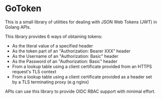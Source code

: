# GoToken

This is a small library of utilities for dealing with JSON Web Tokens (JWT) in Golang APIs.

This library provides 6 ways of obtaining tokens:

* As the literal value of a specified header
* As the token part of an "Authorization: Bearer XXX" header
* As the Username of an "Authorization: Basic" header
* As the Password of an "Authorization: Basic" header
* From a lookup table using a client certificate provided from an HTTPS request's TLS context
* From a lookup table using a client certificate provided as a header set by a TLS terminating proxy (e.g nginx)

APIs can use this library to provide OIDC RBAC support with minimal effort.
